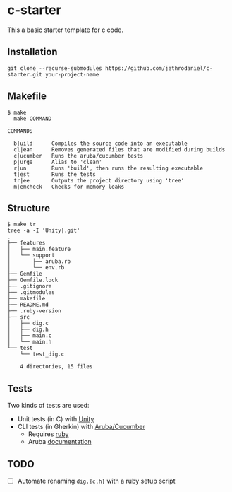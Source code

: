 # c-starter

This a basic starter template for c code.

## Installation

```
git clone --recurse-submodules https://github.com/jethrodaniel/c-starter.git your-project-name
```

## Makefile

```
$ make
  make COMMAND

COMMANDS

  b|uild      Compiles the source code into an executable
  cl|ean      Removes generated files that are modified during builds
  c|ucumber   Runs the aruba/cucumber tests
  p|urge      Alias to 'clean'
  r|un        Runs 'build', then runs the resulting executable
  t|est       Runs the tests
  tr|ee       Outputs the project directory using 'tree'
  m|emcheck   Checks for memory leaks
```

## Structure

```
$ make tr
tree -a -I 'Unity|.git'
.
├── features
│   ├── main.feature
│   └── support
│       ├── aruba.rb
│       └── env.rb
├── Gemfile
├── Gemfile.lock
├── .gitignore
├── .gitmodules
├── makefile
├── README.md
├── .ruby-version
├── src
│   ├── dig.c
│   ├── dig.h
│   ├── main.c
│   └── main.h
└── test
    └── test_dig.c

    4 directories, 15 files
```

## Tests

Two kinds of tests are used:
  - Unit tests (in C) with [Unity](https://github.com/ThrowTheSwitch/Unity)
  - CLI tests (in Gherkin) with [Aruba/Cucumber](https://github.com/cucumber/aruba)
    - Requires [ruby](https://www.ruby-lang.org/en/)
    - Aruba [documentation](https://app.cucumber.pro/projects/aruba/documents/branch/master/)

## TODO

- [ ] Automate renaming `dig.{c,h}` with a ruby setup script
